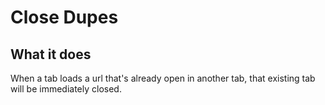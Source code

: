 # Close Dupes

## What it does

When a tab loads a url that's already open in another tab, that existing tab will be immediately closed.